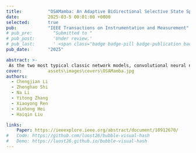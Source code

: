 ```yaml
---
title:          "OSAMamba: An Adaptive Bidirectional Selective State Space Model For OSA Detection"
date:           2025-03-5 00:01:00 +0800
selected:       true
pub:            "IEEE Transactions on Instrumentation and Measurement"
# pub_pre:        "Submitted to "
# pub_post:       'Under review.'
# pub_last:       ' <span class="badge badge-pill badge-publication badge-success">Spotlight</span>'
pub_date:       "2025"

abstract: >-
 As the two most typical classic network models, convolutional neural networks (CNNs) and Transformer have been widely applied in obstructive sleep apnea (OSA) detection in recent years. However, due to the inherent limitations of the receptive field in traditional CNN models (the receptive field is positively correlated with the fixed convolutional kernel size, and the ability to extract global feature information is limited), further improvement in their performance is constrained. While, for the Transformer, due to the computational complexity of the self-attention mechanism in the Transformer model increases exponentially with the length of the context, it will hold a very high computational overhead, and which would hinder the deployment of the Transformer on devices with limited computing resources. To address these problems, this article proposes an adaptive bidirectional selective state-space model (ABSM)-based method for OSA detection, termed as OSAMamba. The main novelty of the proposed method lies in the following two aspects: the development of the lightweight multiscale efficient aggregation (LMSEA) module and the propose of ABSM. To achieve the purpose of expanding the model receptive field and capturing the effective temporal features with a very low number of parameters, the LMSEA module adopts a combination of partial convolution (PConv)-based multiscale strategy and convolutional block attention module (CBAM). The purpose of the ABSM module is to reduce the computational cost of the model and improve the model deployability by using a frequency-domain enhancement strategy to fuse the effective time-domain features extracted by adaptive bidirectional Mamba (ABi-Mamba) with linear complexity with the frequency-domain features extracted by the frequency-domain enhancement module (FEM). Extensive experiments on the Apnea-electrocardiogram (ECG) dataset show that of all compared methods, the proposed method obtains the best accuracy of 91.91% in the per-segment detection, and which surpasses the state-of-the-art (SOTA) TFFormer by 0.31%. It also achieves a remarkable accuracy of 100% with the lowest mean absolute error (MAE) of 2.43 in per-record detection.
cover:          assets\images\covers\OSAMamba.jpg
authors:
  - Chengjian Li 
  - Zhenghao Shi
  - Na Li
  - Yitong Zhang
  - Xiaoyong Ren
  - Xinhong Hei
  - Haiqin Liu

links:
    Paper: https://ieeexplore.ieee.org/abstract/document/10912670/
#   Code: https://github.com/luost26/bubble-visual-hash
#   Demo: https://luost26.github.io/bubble-visual-hash
---
```

